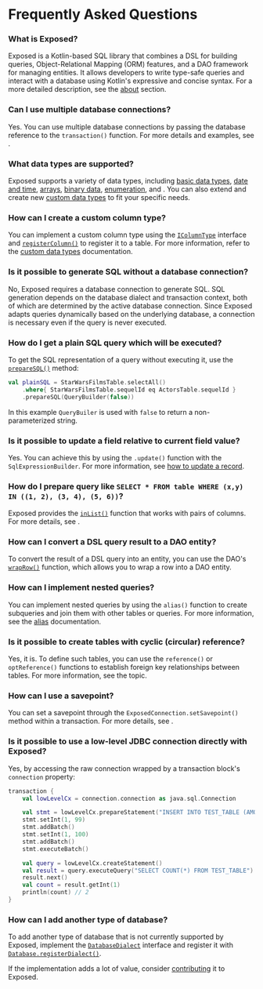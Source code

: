 # Frequently Asked Questions

### What is Exposed?

Exposed is a Kotlin-based SQL library that combines a DSL for building queries, Object-Relational Mapping (ORM) 
features, and a DAO framework for managing entities. It allows developers to write type-safe queries and interact 
with a database using Kotlin's expressive and concise syntax.
For a more detailed description, see the [about](About.topic) section.

### Can I use multiple database connections?

Yes. You can use multiple database connections by passing the database reference to the `transaction()` function.
For more details and examples, see [](Transactions.md#working-with-multiple-databases).

### What data types are supported?

Exposed supports a variety of data types, including [basic data types](Numeric-Boolean-String-Types.topic),
[date and time](Date-and-time-types.topic), [arrays](Array-types.topic), [binary data](Binary-types.topic),
[enumeration](Enumeration-types.topic), and [](JSON-And-JSONB-types.topic). You can also extend and create new
[custom data types](Custom-data-types.topic) to fit your specific needs.

### How can I create a custom column type?

You can implement a custom column type using the
[`IColumnType`](https://jetbrains.github.io/Exposed/api/exposed-core/org.jetbrains.exposed.v1.sql/-i-column-type/index.html)
interface and
[`registerColumn()`](https://jetbrains.github.io/Exposed/api/exposed-core/org.jetbrains.exposed.v1.sql/-table/register-column.html)
to register it to a table. For more information, refer to the [custom data types](Custom-data-types.topic) documentation.

### Is it possible to generate SQL without a database connection?

No, Exposed requires a database connection to generate SQL.
SQL generation depends on the database dialect and transaction context, both of which are determined by the active 
database connection. Since Exposed adapts queries dynamically based on the underlying database, a connection is
necessary even if the query is never executed.

### How do I get a plain SQL query which will be executed?

To get the SQL representation of a query without executing it, use the
[`prepareSQL()`](https://jetbrains.github.io/Exposed/api/exposed-core/org.jetbrains.exposed.v1.sql/-abstract-query/prepare-s-q-l.html)
method:

```kotlin
val plainSQL = StarWarsFilmsTable.selectAll()
    .where{ StarWarsFilmsTable.sequelId eq ActorsTable.sequelId }
    .prepareSQL(QueryBuilder(false))
```
In this example `QueryBuiler` is used with `false` to return a non-parameterized string.

### Is it possible to update a field relative to current field value?

Yes. You can achieve this by using the `.update()` function with the `SqlExpressionBuilder`. For more information, see
[how to update a record](DSL-CRUD-operations.topic#update-record).

### How do I prepare query like `SELECT * FROM table WHERE (x,y) IN ((1, 2), (3, 4), (5, 6))`?

Exposed provides the
[`inList()`](https://jetbrains.github.io/Exposed/api/exposed-core/org.jetbrains.exposed.v1.sql/-i-sql-expression-builder/in-list.html)
function that works with pairs of columns. For more details, see
[](DSL-Querying-data.topic#collection-condition-pairs-or-triples).

### How can I convert a DSL query result to a DAO entity?

To convert the result of a DSL query into an entity, you can use the DAO's
[`wrapRow()`](https://jetbrains.github.io/Exposed/api/exposed-dao/org.jetbrains.exposed.dao/-entity-class/wrap-row.html)
function, which allows you to wrap a row into a DAO entity.

### How can I implement nested queries?

You can implement nested queries by using the `alias()` function to create subqueries and join them with other tables
or queries. For more information, see the [alias](DSL-Querying-data.topic#alias) documentation.

### Is it possible to create tables with cyclic (circular) reference?

Yes, it is. To define such tables, you can use the `reference()` or `optReference()` functions to establish foreign key 
relationships between tables. For more information, see the [](DAO-Relationships.topic) topic.

### How can I use a savepoint?

You can set a savepoint through the `ExposedConnection.setSavepoint()` method within a transaction. For more details,
see [](Transactions.md#using-savepoints).

### Is it possible to use a low-level JDBC connection directly with Exposed?

Yes, by accessing the raw connection wrapped by a transaction block's `connection` property:

```Kotlin
transaction {
    val lowLevelCx = connection.connection as java.sql.Connection

    val stmt = lowLevelCx.prepareStatement("INSERT INTO TEST_TABLE (AMOUNT) VALUES (?)")
    stmt.setInt(1, 99)
    stmt.addBatch()
    stmt.setInt(1, 100)
    stmt.addBatch()
    stmt.executeBatch()

    val query = lowLevelCx.createStatement()
    val result = query.executeQuery("SELECT COUNT(*) FROM TEST_TABLE")
    result.next()
    val count = result.getInt(1)
    println(count) // 2
}
```

### How can I add another type of database?

To add another type of database that is not currently supported by Exposed, implement the
[`DatabaseDialect`](https://jetbrains.github.io/Exposed/api/exposed-core/org.jetbrains.exposed.v1.sql.vendors/-database-dialect/index.html)
interface and register it with
[`Database.registerDialect()`](https://jetbrains.github.io/Exposed/api/exposed-core/org.jetbrains.exposed.v1.sql/-database/-companion/register-dialect.html).

If the implementation adds a lot of value, consider [contributing](Contributing.md) it to Exposed.
